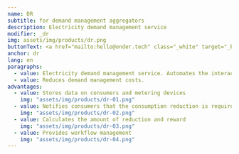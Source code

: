 ```yaml
---
name: DR
subtitle: for demand management aggregators
description: Electricity demand management service
modifier: _dr
img: assets/img/products/dr.png
buttonText: <a href="mailto:hello@onder.tech" class="_white" target="_blank">Request Demo</a>
anchor: dr
lang: en
paragraphs:
  - value: Electricity demand management service. Automates the interaction between the System Operator, aggregator and electricity consumers.
  - value: Reduces demand management costs.
advantages:
  - value: Stores data on consumers and metering devices
    img: "assets/img/products/dr-01.png"
  - value: Notifies consumers that the consumption reduction is required
    img: "assets/img/products/dr-02.png"
  - value: Calculates the amount of reduction and reward
    img: "assets/img/products/dr-03.png"
  - value: Provides workflow management
    img: "assets/img/products/dr-04.png"
---
```

